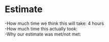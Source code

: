 # Estimate
  -How much time we think this will take: 4 hours</br>
  -How much time this actually took: </br>
  -Why our estimate was met/not met: </br>
